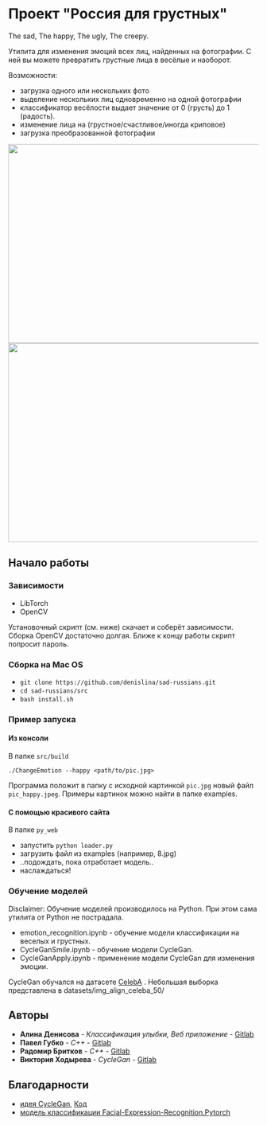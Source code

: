 # Проект "Россия для грустных"

The sad, The happy, The ugly, The creepy.

Утилита для изменения эмоций всех лиц, найденных на фотографии.
С ней вы можете превратить грустные лица в весёлые и наоборот.

Возможности:
- загрузка одного или нескольких фото
- выделение нескольких лиц одновременно на одной фотографии
- классификатор весёлости выдает значение от 0 (грусть) до 1 (радость).
- изменение лица на (грустное/счастливое/иногда криповое)
- загрузка преобразованной фотографии

<img src="https://pp.userapi.com/c850136/v850136493/13f0cc/bHQNApSwdrg.jpg" width="700" height="400">

<img src="https://pp.userapi.com/c844417/v844417493/1fde54/JUI0kEWwXIU.jpg" width="700" height="400">

## Начало работы

### Зависимости

- LibTorch
- OpenCV

Установочный скрипт (см. ниже) скачает и соберёт зависимости. Сборка OpenCV достаточно долгая. Ближе к концу работы скрипт попросит пароль.

### Сборка на Mac OS

- `git clone https://github.com/denislina/sad-russians.git`
- `cd sad-russians/src`
- `bash install.sh`

### Пример запуска

#### Из консоли

В папке `src/build`
```
./ChangeEmotion --happy <path/to/pic.jpg>
```
Программа положит в папку с исходной картинкой `pic.jpg` новый файл `pic_happy.jpeg`. Примеры картинок можно найти в папке examples.

#### С помощью красивого сайта

В папке `py_web`
- запустить `python loader.py`
- загрузить файл из examples (например, 8.jpg)
- ..подождать, пока отработает модель..
- наслаждаться!

### Обучение моделей

Disclaimer: Обучение моделей производилось на Python. При этом сама утилита от Python не пострадала.

- emotion_recognition.ipynb - обучение модели классификации на веселых и грустных.
- CycleGanSmile.ipynb - обучение модели CycleGan.
- CycleGanApply.ipynb - применение модели CycleGan для изменения эмоции.

CycleGan обучался на датасете [CelebA](http://mmlab.ie.cuhk.edu.hk/projects/CelebA.html)
. Небольшая выборка представлена в datasets/img_align_celeba_50/

## Авторы

* **Алина Денисова** - *Классификация улыбки, Веб приложение* - [Gitlab](https://github.com/denislina)
* **Павел Губко** - *C++* - [Gitlab](https://github.com/gubkopaul)
* **Радомир Бритков** - *C++* - [Gitlab](https://github.com/Radi4)
* **Виктория Ходырева** - *CycleGan* - [Gitlab](https://github.com/Khodyrevavk)

## Благодарности

* [идея CycleGan](https://hardikbansal.github.io/CycleGANBlog/), [Код](https://github.com/aitorzip/PyTorch-CycleGAN)
* [модель классификации Facial-Expression-Recognition.Pytorch](https://github.com/WuJie1010/Facial-Expression-Recognition.Pytorch)
